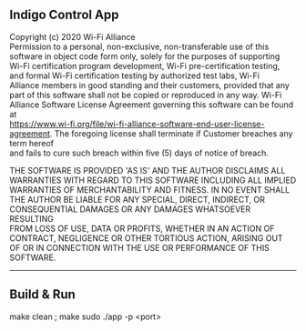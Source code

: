 Indigo Control App
------------------------------------------------------------------------

Copyright (c) 2020 Wi-Fi Alliance                                             
Permission to a personal, non-exclusive, non-transferable use of this         
software in object code form only, solely for the purposes of supporting      
Wi-Fi certification program development, Wi-Fi pre-certification testing,     
and formal Wi-Fi certification testing by authorized test labs, Wi-Fi         
Alliance members in good standing and their customers, provided that any      
part of this software shall not be copied or reproduced in any way. Wi-Fi     
Alliance Software License Agreement governing this software can be found at   
https://www.wi-fi.org/file/wi-fi-alliance-software-end-user-license-agreement.
The foregoing license shall terminate if Customer breaches any term hereof    
and fails to cure such breach within five (5) days of notice of breach.       

THE SOFTWARE IS PROVIDED 'AS IS' AND THE AUTHOR DISCLAIMS ALL                 
WARRANTIES WITH REGARD TO THIS SOFTWARE INCLUDING ALL IMPLIED                 
WARRANTIES OF MERCHANTABILITY AND FITNESS. IN NO EVENT SHALL                  
THE AUTHOR BE LIABLE FOR ANY SPECIAL, DIRECT, INDIRECT, OR                    
CONSEQUENTIAL DAMAGES OR ANY DAMAGES WHATSOEVER RESULTING                     
FROM LOSS OF USE, DATA OR PROFITS, WHETHER IN AN ACTION OF                    
CONTRACT, NEGLIGENCE OR OTHER TORTIOUS ACTION, ARISING OUT                    
OF OR IN CONNECTION WITH THE USE OR PERFORMANCE OF THIS                       
SOFTWARE.

------------------------------------------------------------------------
Build & Run
------------------------------------------------------------------------
make clean ; make
sudo ./app -p &lt;port&gt;
